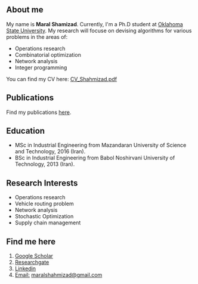 
## About me
My name is **Maral Shamizad**. Currently, I'm a Ph.D student at [Oklahoma State University](https://go.okstate.edu/). 
My research will focuse on devising algorithms for various problems in the areas of:
- Operations research
- Combinatorial optimization
- Network analysis
- Integer programming

You can find my CV here: [CV_Shahmizad.pdf](https://github.com/maralshahmizad/maralshahmizad/files/6794235/CV_Shahmizad.pdf)


## Publications
Find my publications [here](https://scholar.google.com/citations?hl=en&user=EetymRMAAAAJ).

## Education
- MSc in Industrial Engineering from Mazandaran University of Science and Technology, 2016 (Iran).
- BSc in Industrial Engineering from Babol Noshirvani University of Technology, 2013 (Iran).

## Research Interests
- Operations research
- Vehicle routing problem
- Network analysis
- Stochastic Optimization
- Supply chain management


## Find me here
1. [Google Scholar](https://scholar.google.com/citations?hl=en&user=EetymRMAAAAJ)
2. [Researchgate](https://www.researchgate.net/profile/Maral-Shahmizad)
3. [Linkedin](https://www.linkedin.com/in/maral-shahmizad-8b9a9b19b/)
4. [Email:]() maralshahmizad@gmail.com
